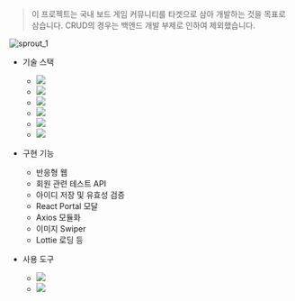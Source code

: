 > 이 프로젝트는 국내 보드 게임 커뮤니티를 타겟으로 삼아 개발하는 것을 목표로 삼습니다. CRUD의 경우는 백엔드 개발 부제로 인하여 제외했습니다.

![sprout_1](https://github.com/ryushin01/sprout/assets/141554987/feb3ed0e-77c0-4726-991b-17161bbd3a70)

- 기술 스택

  - <img src="https://img.shields.io/badge/React-%2320232a?style=flat-square&amp;logo=React&amp;logoColor=%2361DAFB">
  - <img src="https://img.shields.io/badge/Tailwindcss-06B6D4?style=flat-square&amp;logo=Tailwindcss&amp;logoColor=white">
  - <img src="https://img.shields.io/badge/JavaScript-F7DF1E?style=flat-square&amp;logo=JavaScript&amp;logoColor=black">
  - <img src="https://img.shields.io/badge/Axios-5A29E4?style=flat-square&amp;logo=Axios&amp;logoColor=white">
  - <img src="https://img.shields.io/badge/Swiper-6332F6?style=flat-square&amp;logo=swiper&amp;logoColor=white">
  - <img src="https://img.shields.io/badge/Vite-646CFF?style=flat-square&amp;logo=Vite&amp;logoColor=white">

- 구현 기능

  - 반응형 웹
  - 회원 관련 테스트 API
  - 아이디 저장 및 유효성 검증
  - React Portal 모달
  - Axios 모듈화
  - 이미지 Swiper
  - Lottie 로딩 등

- 사용 도구
  - <img src="https://img.shields.io/badge/Visual Studio Code-007ACC?style=flat-square&amp;logo=VisualStudioCode&amp;logoColor=white">
  - <img src="https://img.shields.io/badge/Github-181717?style=flat-square&amp;logo=Github&amp;logoColor=white">
